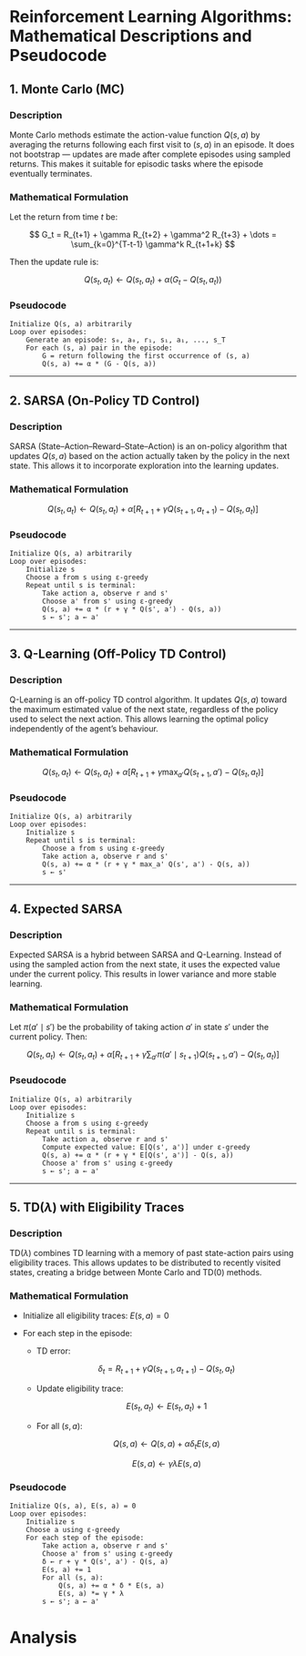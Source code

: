 # Reinforcement Learning Algorithms: Mathematical Descriptions and Pseudocode

## 1. Monte Carlo (MC)

### Description
Monte Carlo methods estimate the action-value function $Q(s, a)$ by averaging the returns following each first visit to $(s, a)$ in an episode. It does not bootstrap — updates are made after complete episodes using sampled returns. This makes it suitable for episodic tasks where the episode eventually terminates.

### Mathematical Formulation

Let the return from time $t$ be:

$$
G_t = R_{t+1} + \gamma R_{t+2} + \gamma^2 R_{t+3} + \dots = \sum_{k=0}^{T-t-1} \gamma^k R_{t+1+k}
$$

Then the update rule is:

$$
Q(s_t, a_t) \leftarrow Q(s_t, a_t) + \alpha \left( G_t - Q(s_t, a_t) \right)
$$

### Pseudocode
```
Initialize Q(s, a) arbitrarily
Loop over episodes:
    Generate an episode: s₀, a₀, r₁, s₁, a₁, ..., s_T
    For each (s, a) pair in the episode:
        G = return following the first occurrence of (s, a)
        Q(s, a) += α * (G - Q(s, a))
```

---

## 2. SARSA (On-Policy TD Control)

### Description
SARSA (State–Action–Reward–State–Action) is an on-policy algorithm that updates $Q(s, a)$ based on the action actually taken by the policy in the next state. This allows it to incorporate exploration into the learning updates.

### Mathematical Formulation

$$
Q(s_t, a_t) \leftarrow Q(s_t, a_t) + \alpha \left[ R_{t+1} + \gamma Q(s_{t+1}, a_{t+1}) - Q(s_t, a_t) \right]
$$

### Pseudocode
```
Initialize Q(s, a) arbitrarily
Loop over episodes:
    Initialize s
    Choose a from s using ε-greedy
    Repeat until s is terminal:
        Take action a, observe r and s'
        Choose a' from s' using ε-greedy
        Q(s, a) += α * (r + γ * Q(s', a') - Q(s, a))
        s ← s'; a ← a'
```

---

## 3. Q-Learning (Off-Policy TD Control)

### Description
Q-Learning is an off-policy TD control algorithm. It updates $Q(s, a)$ toward the maximum estimated value of the next state, regardless of the policy used to select the next action. This allows learning the optimal policy independently of the agent’s behaviour.

### Mathematical Formulation

$$
Q(s_t, a_t) \leftarrow Q(s_t, a_t) + \alpha \left[ R_{t+1} + \gamma \max_{a'} Q(s_{t+1}, a') - Q(s_t, a_t) \right]
$$

### Pseudocode
```
Initialize Q(s, a) arbitrarily
Loop over episodes:
    Initialize s
    Repeat until s is terminal:
        Choose a from s using ε-greedy
        Take action a, observe r and s'
        Q(s, a) += α * (r + γ * max_a' Q(s', a') - Q(s, a))
        s ← s'
```

---

## 4. Expected SARSA

### Description
Expected SARSA is a hybrid between SARSA and Q-Learning. Instead of using the sampled action from the next state, it uses the expected value under the current policy. This results in lower variance and more stable learning.

### Mathematical Formulation

Let $\pi(a' \mid s')$ be the probability of taking action $a'$ in state $s'$ under the current policy. Then:

$$
Q(s_t, a_t) \leftarrow Q(s_t, a_t) + \alpha \left[ R_{t+1} + \gamma \sum_{a'} \pi(a' \mid s_{t+1}) Q(s_{t+1}, a') - Q(s_t, a_t) \right]
$$

### Pseudocode
```
Initialize Q(s, a) arbitrarily
Loop over episodes:
    Initialize s
    Choose a from s using ε-greedy
    Repeat until s is terminal:
        Take action a, observe r and s'
        Compute expected value: E[Q(s', a')] under ε-greedy
        Q(s, a) += α * (r + γ * E[Q(s', a')] - Q(s, a))
        Choose a' from s' using ε-greedy
        s ← s'; a ← a'
```

---

## 5. TD($\lambda$) with Eligibility Traces

### Description
TD($\lambda$) combines TD learning with a memory of past state-action pairs using eligibility traces. This allows updates to be distributed to recently visited states, creating a bridge between Monte Carlo and TD(0) methods.

### Mathematical Formulation

- Initialize all eligibility traces: $E(s,a) = 0$
- For each step in the episode:

  - TD error:

    $$
    \delta_t = R_{t+1} + \gamma Q(s_{t+1}, a_{t+1}) - Q(s_t, a_t)
    $$

  - Update eligibility trace:

    $$
    E(s_t, a_t) \leftarrow E(s_t, a_t) + 1
    $$

  - For all $(s, a)$:

    $$
    Q(s, a) \leftarrow Q(s, a) + \alpha \delta_t E(s, a)
    $$

    $$
    E(s, a) \leftarrow \gamma \lambda E(s, a)
    $$

### Pseudocode
```
Initialize Q(s, a), E(s, a) = 0
Loop over episodes:
    Initialize s
    Choose a using ε-greedy
    For each step of the episode:
        Take action a, observe r and s'
        Choose a' from s' using ε-greedy
        δ ← r + γ * Q(s', a') - Q(s, a)
        E(s, a) += 1
        For all (s, a):
            Q(s, a) += α * δ * E(s, a)
            E(s, a) *= γ * λ
        s ← s'; a ← a'
```


# Analysis

